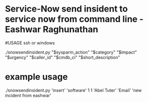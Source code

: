 Service-Now  send insident to service now from command line  - Eashwar Raghunathan
===========
#USAGE ssh or windows

./snowsendinsident.py "$sysparm_action" "$category" "$impact" "$urgency" "$caller_id" "$cmdb_ci" "$short_description"

# example usage

./snowsendinsident.py 'insert' 'software' 1 1 'Abel Tuter' 'Email' 'new incident from eashwar'


